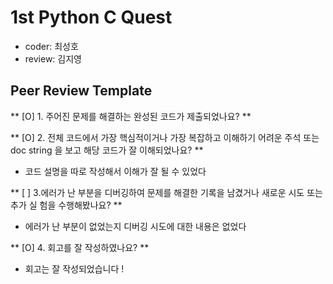 # 1st Python C Quest
- coder: 최성호
- review: 김지영 

## Peer Review Template ## 
** [O] 1. 주어진 문제를 해결하는 완성된 코드가 제출되었나요? **

** [O] 2. 전체 코드에서 가장 핵심적이거나 가장 복잡하고 이해하기 어려운 주석 또는 doc string 을 보고 해당 코드가 잘 이해되었나요? **  
- 코드 설명을 따로 작성해서 이해가 잘 될 수 있었다 

** [ ] 3.에러가 난 부분을 디버깅하여 문제를 해결한 기록을 남겼거나 새로운 시도 또는 추가 실 험을 수행해봤나요? **
- 에러가 난 부분이 없었는지 디버깅 시도에 대한 내용은 없었다 

** [O] 4. 회고를 잘 작성하였나요? **  
- 회고는 잘 작성되었습니다 ! 
